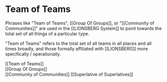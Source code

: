 # Team of Teams
Phrases like "Team of Teams", [[Group Of Groups]], or "[[Community of Communities]]" are used in the [[LIONSBERG System]] to point towards the total set of all things of a particular type. 

"Team of Teams" refers to the total set of all teams in all places and all times broadly, and those formally affiliated with [[LIONSBERG]] more specifically / operationally. 

[[Team of Teams]]  
[[Group Of Groups]]  
[[Community of Communities]] 
[[Superlative of Superlatives]]  